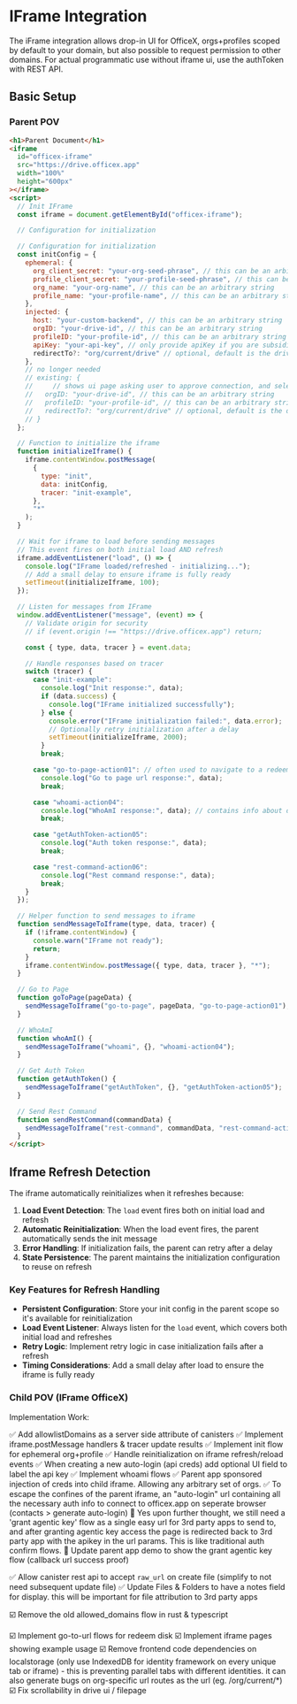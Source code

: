 # IFrame Integration

The iFrame integration allows drop-in UI for OfficeX, orgs+profiles scoped by default to your domain, but also possible to request permission to other domains. For actual programmatic use without iframe ui, use the authToken with REST API.

## Basic Setup

### Parent POV

```html
<h1>Parent Document</h1>
<iframe
  id="officex-iframe"
  src="https://drive.officex.app"
  width="100%"
  height="600px"
></iframe>
<script>
  // Init IFrame
  const iframe = document.getElementById("officex-iframe");

  // Configuration for initialization

  // Configuration for initialization
  const initConfig = {
    ephemeral: {
      org_client_secret: "your-org-seed-phrase", // this can be an arbitrary string
      profile_client_secret: "your-profile-seed-phrase", // this can be a user id from your db
      org_name: "your-org-name", // this can be an arbitrary string
      profile_name: "your-profile-name", // this can be an arbitrary string
    },
    injected: {
      host: "your-custom-backend", // this can be an arbitrary string
      orgID: "your-drive-id", // this can be an arbitrary string
      profileID: "your-profile-id", // this can be an arbitrary string
      apiKey: "your-api-key", // only provide apiKey if you are subsidizing for users
      redirectTo?: "org/current/drive" // optional, default is the drive path
    },
    // no longer needed
    // existing: {
    //     // shows ui page asking user to approve connection, and select api key to give parent app access to
    //   orgID: "your-drive-id", // this can be an arbitrary string
    //   profileID: "your-profile-id", // this can be an arbitrary string
    //   redirectTo?: "org/current/drive" // optional, default is the drive path
    // }
  };

  // Function to initialize the iframe
  function initializeIframe() {
    iframe.contentWindow.postMessage(
      {
        type: "init",
        data: initConfig,
        tracer: "init-example",
      },
      "*"
    );
  }

  // Wait for iframe to load before sending messages
  // This event fires on both initial load AND refresh
  iframe.addEventListener("load", () => {
    console.log("IFrame loaded/refreshed - initializing...");
    // Add a small delay to ensure iframe is fully ready
    setTimeout(initializeIframe, 100);
  });

  // Listen for messages from IFrame
  window.addEventListener("message", (event) => {
    // Validate origin for security
    // if (event.origin !== "https://drive.officex.app") return;

    const { type, data, tracer } = event.data;

    // Handle responses based on tracer
    switch (tracer) {
      case "init-example":
        console.log("Init response:", data);
        if (data.success) {
          console.log("IFrame initialized successfully");
        } else {
          console.error("IFrame initialization failed:", data.error);
          // Optionally retry initialization after a delay
          setTimeout(initializeIframe, 2000);
        }
        break;

      case "go-to-page-action01": // often used to navigate to a redeem gift card page
        console.log("Go to page url response:", data);
        break;

      case "whoami-action04":
        console.log("WhoAmI response:", data); // contains info about disks so its easy to show a default drive url
        break;

      case "getAuthToken-action05":
        console.log("Auth token response:", data);
        break;

      case "rest-command-action06":
        console.log("Rest command response:", data);
        break;
    }
  });

  // Helper function to send messages to iframe
  function sendMessageToIframe(type, data, tracer) {
    if (!iframe.contentWindow) {
      console.warn("IFrame not ready");
      return;
    }
    iframe.contentWindow.postMessage({ type, data, tracer }, "*");
  }

  // Go to Page
  function goToPage(pageData) {
    sendMessageToIframe("go-to-page", pageData, "go-to-page-action01");
  }

  // WhoAmI
  function whoAmI() {
    sendMessageToIframe("whoami", {}, "whoami-action04");
  }

  // Get Auth Token
  function getAuthToken() {
    sendMessageToIframe("getAuthToken", {}, "getAuthToken-action05");
  }

  // Send Rest Command
  function sendRestCommand(commandData) {
    sendMessageToIframe("rest-command", commandData, "rest-command-action06");
  }
</script>
```

## Iframe Refresh Detection

The iframe automatically reinitializes when it refreshes because:

1. **Load Event Detection**: The `load` event fires both on initial load and refresh
2. **Automatic Reinitialization**: When the load event fires, the parent automatically sends the init message
3. **Error Handling**: If initialization fails, the parent can retry after a delay
4. **State Persistence**: The parent maintains the initialization configuration to reuse on refresh

### Key Features for Refresh Handling

- **Persistent Configuration**: Store your init config in the parent scope so it's available for reinitialization
- **Load Event Listener**: Always listen for the `load` event, which covers both initial load and refreshes
- **Retry Logic**: Implement retry logic in case initialization fails after a refresh
- **Timing Considerations**: Add a small delay after load to ensure the iframe is fully ready

### Child POV (IFrame OfficeX)

Implementation Work:

✅ Add allowlistDomains as a server side attribute of canisters
✅ Implement iframe.postMessage handlers & tracer update results
✅ Implement init flow for ephemeral org+profile
✅ Handle reinitialization on iframe refresh/reload events
✅ When creating a new auto-login (api creds) add optional UI field to label the api key
✅ Implement whoami flows
✅ Parent app sponsored injection of creds into child iframe. Allowing any arbitrary set of orgs.
✅ To escape the confines of the parent iframe, an "auto-login" url containing all the necessary auth info to connect to officex.app on seperate browser (contacts > generate auto-login)
🔵 Yes upon further thought, we still need a 'grant agentic key' flow as a single easy url for 3rd party apps to send to, and after granting agentic key access the page is redirected back to 3rd party app with the apikey in the url params. This is like traditional auth confirm flows.
🔵 Update parent app demo to show the grant agentic key flow (callback url success proof)

✅ Allow canister rest api to accept `raw_url` on create file (simplify to not need subsequent update file)
✅ Update Files & Folders to have a notes field for display. this will be important for file attribution to 3rd party apps

☑️ Remove the old allowed_domains flow in rust & typescript

☑️ Implement go-to-url flows for redeem disk
☑️ Implement iframe pages showing example usage
☑️ Remove frontend code dependencies on localstorage (only use IndexedDB for identity framework on every unique tab or iframe) - this is preventing parallel tabs with different identities. it can also generate bugs on org-specific url routes as the url (eg. /org/current/\*)
☑️ Fix scrollability in drive ui / filepage

